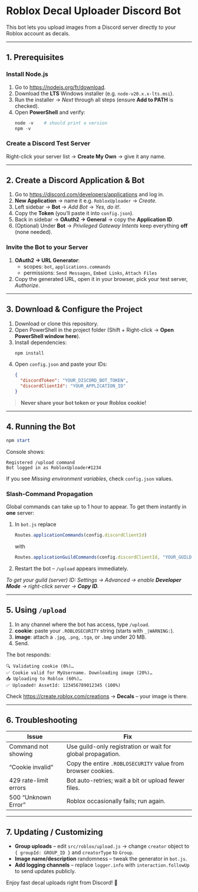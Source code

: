 # Roblox Decal Uploader Discord Bot

This bot lets you upload images from a Discord server directly to your Roblox account as decals.

---
## 1. Prerequisites

### Install Node.js
1. Go to <https://nodejs.org/fr/download>.
2. Download the **LTS** Windows installer (e.g. `node-v20.x.x-lts.msi`).
3. Run the installer → *Next* through all steps (ensure **Add to PATH** is checked).
4. Open **PowerShell** and verify:
   ```powershell
   node -v    # should print a version
   npm -v
   ```

### Create a Discord Test Server
Right-click your server list → **Create My Own** → give it any name.

---
## 2. Create a Discord Application & Bot
1. Go to <https://discord.com/developers/applications> and log in.
2. **New Application** → name it e.g. `RobloxUploader` → *Create*.
3. Left sidebar → **Bot** → *Add Bot* → *Yes, do it!*.
4. Copy the **Token** (you’ll paste it into `config.json`).
5. Back in sidebar → **OAuth2 → General** → copy the **Application ID**.
6. (Optional) Under **Bot** → *Privileged Gateway Intents* keep everything **off** (none needed).

### Invite the Bot to your Server
1. **OAuth2 → URL Generator**:
   * scopes: `bot`, `applications.commands`
   * permissions: `Send Messages`, `Embed Links`, `Attach Files`
2. Copy the generated URL, open it in your browser, pick your test server, *Authorize*.

---
## 3. Download & Configure the Project
1. Download or clone this repository.
2. Open PowerShell in the project folder (Shift + Right-click → **Open PowerShell window here**).
3. Install dependencies:
   ```powershell
   npm install
   ```
4. Open `config.json` and paste your IDs:
   ```json
   {
     "discordToken": "YOUR_DISCORD_BOT_TOKEN",
     "discordClientId": "YOUR_APPLICATION_ID"
   }
   ```

> **Never share your bot token or your Roblox cookie!**

---
## 4. Running the Bot
```powershell
npm start
```
Console shows:
```
Registered /upload command
Bot logged in as RobloxUploader#1234
```
If you see *Missing environment variables*, check `config.json` values.

### Slash-Command Propagation
Global commands can take up to 1 hour to appear. To get them instantly in **one** server:
1. In `bot.js` replace
   ```js
   Routes.applicationCommands(config.discordClientId)
   ```
   with
   ```js
   Routes.applicationGuildCommands(config.discordClientId, "YOUR_GUILD_ID")
   ```
2. Restart the bot – `/upload` appears immediately.

*To get your guild (server) ID: Settings → Advanced → enable **Developer Mode** → right-click server → **Copy ID**.*

---
## 5. Using `/upload`
1. In any channel where the bot has access, type `/upload`.
2. **cookie**: paste your `.ROBLOSECURITY` string (starts with `_|WARNING:`).
3. **image**: attach a `.jpg`, `.png`, `.tga`, or `.bmp` under 20 MB.
4. Send.

The bot responds:
```
🔍 Validating cookie (0%)…
✅ Cookie valid for MyUsername. Downloading image (20%)…
📤 Uploading to Roblox (60%)…
✅ Uploaded! AssetId: 123456789012345 (100%)
```
Check <https://create.roblox.com/creations> → **Decals** – your image is there.

---
## 6. Troubleshooting
| Issue | Fix |
|-------|------|
| Command not showing | Use guild-only registration or wait for global propagation. |
| “Cookie invalid” | Copy the entire `.ROBLOSECURITY` value from browser cookies. |
| 429 rate-limit errors | Bot auto-retries; wait a bit or upload fewer files. |
| 500 “Unknown Error” | Roblox occasionally fails; run again. |

---
## 7. Updating / Customizing
* **Group uploads** – edit `src/roblox/upload.js` → change `creator` object to `{ groupId: GROUP_ID }` and `creatorType` to `Group`.
* **Image name/description** randomness – tweak the generator in `bot.js`.
* **Add logging channels** – replace `logger.info` with `interaction.followUp` to send updates publicly.

Enjoy fast decal uploads right from Discord! 🎉
